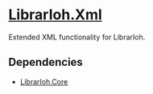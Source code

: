 # [LibrarIoh.Xml](https://github.com/SorceressSpell/LibrarIoh.ExtensibleMarkupLanguage)

Extended XML functionality for LibrarIoh.

## Dependencies

- [LibrarIoh.Core](https://github.com/SorceressSpell/LibrarIoh.Core)
